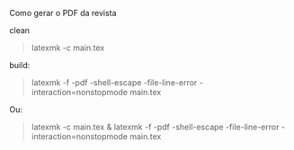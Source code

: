 Como gerar o PDF da revista

clean

> latexmk -c  main.tex

build:

> latexmk -f -pdf -shell-escape -file-line-error -interaction=nonstopmode main.tex

Ou:


>  latexmk -c  main.tex & latexmk -f -pdf -shell-escape -file-line-error -interaction=nonstopmode main.tex
